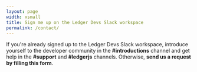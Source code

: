 ```yaml
---
layout: page
width: xsmall
title: Sign me up on the Ledger Devs Slack workspace
permalink: /contact/
---
```


If you're already signed up to the Ledger Devs Slack workspace, introduce yourself to the developer community in the **#introductions** channel and get help in the **#support** and **#ledgerjs** channels. Otherwise, **send us a request by filling this form**.

<!-- {% include formspree.html email="my_name@gmail.com" redirect="/thanks/" name="true" subject="true" %}-->


<!-- Old form:
  {% include formkeep.html %} -->

<div class="typeform-widget" data-url="https://form.typeform.com/to/pqO00Add?typeform-medium=embed-snippet" style="width: 100%; height: 500px;"></div> <script> (function() { var qs,js,q,s,d=document, gi=d.getElementById, ce=d.createElement, gt=d.getElementsByTagName, id="typef_orm", b="https://embed.typeform.com/"; if(!gi.call(d,id)) { js=ce.call(d,"script"); js.id=id; js.src=b+"embed.js"; q=gt.call(d,"script")[0]; q.parentNode.insertBefore(js,q) } })() </script>
